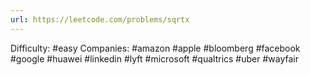 ```yaml
---
url: https://leetcode.com/problems/sqrtx
---
```


Difficulty: #easy
Companies: #amazon #apple #bloomberg #facebook #google #huawei #linkedin #lyft #microsoft #qualtrics #uber #wayfair